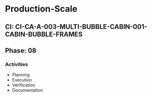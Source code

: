 # Production-Scale

## CI: CI-CA-A-003-MULTI-BUBBLE-CABIN-001-CABIN-BUBBLE-FRAMES
## Phase: 08

### Activities
- Planning
- Execution
- Verification
- Documentation
